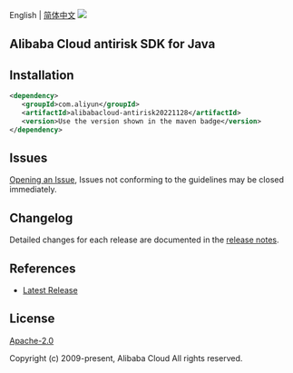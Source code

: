 English | [简体中文](README-CN.md)
![](https://aliyunsdk-pages.alicdn.com/icons/AlibabaCloud.svg)

## Alibaba Cloud antirisk SDK for Java

## Installation

```xml
<dependency>
   <groupId>com.aliyun</groupId>
   <artifactId>alibabacloud-antirisk20221128</artifactId>
   <version>Use the version shown in the maven badge</version>
</dependency>
```

## Issues
[Opening an Issue](https://github.com/aliyun/alibabacloud-java-async-sdk/issues/new), Issues not conforming to the guidelines may be closed immediately.

## Changelog
Detailed changes for each release are documented in the [release notes](./ChangeLog.txt).

## References
* [Latest Release](https://github.com/aliyun/alibabacloud-async-java-sdk/)

## License
[Apache-2.0](http://www.apache.org/licenses/LICENSE-2.0)

Copyright (c) 2009-present, Alibaba Cloud All rights reserved.